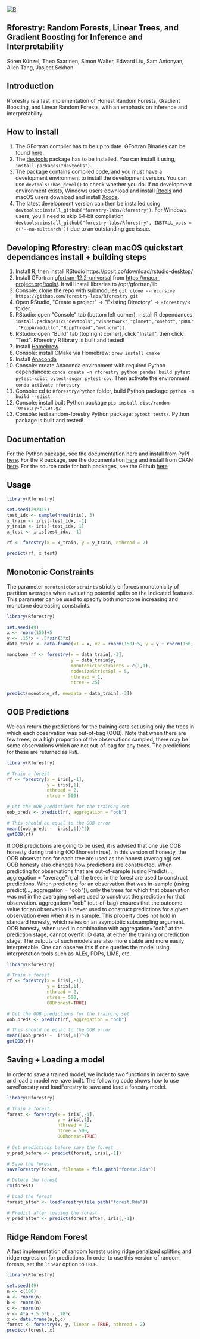[![R](https://github.com/forestry-labs/Rforestry/actions/workflows/R.yaml/badge.svg)](https://github.com/forestry-labs/Rforestry/actions/workflows/R.yaml)

## Rforestry: Random Forests, Linear Trees, and Gradient Boosting for Inference and Interpretability

Sören Künzel, Theo Saarinen, Simon Walter, Edward Liu, Sam Antonyan, Allen Tang, Jasjeet Sekhon

## Introduction

Rforestry is a fast implementation of Honest Random Forests, Gradient Boosting, and Linear Random Forests, with an emphasis on inference and interpretability. 

## How to install
1. The GFortran compiler has to be up to date. GFortran Binaries can be found [here](https://gcc.gnu.org/wiki/GFortranBinaries).
2. The [devtools](https://github.com/r-lib/devtools) package has to be installed. You can install it using,  `install.packages("devtools")`.
3. The package contains compiled code, and you must have a development environment to install the development version. You can use `devtools::has_devel()` to check whether you do. If no development environment exists, Windows users download and install [Rtools](https://cran.r-project.org/bin/windows/Rtools/) and macOS users download and install [Xcode](https://apps.apple.com/us/app/xcode/id497799835).
4. The latest development version can then be installed using
`devtools::install_github("forestry-labs/Rforestry")`. For Windows users, you'll need to skip 64-bit compilation `devtools::install_github("forestry-labs/Rforestry", INSTALL_opts = c('--no-multiarch'))` due to an outstanding gcc issue.

## Developing Rforestry: clean macOS quickstart dependances install + building steps
1. Install R, then install RStudio https://posit.co/download/rstudio-desktop/
2. Install GFortran [gfortran-12.2-universal](https://mac.r-project.org/tools/gfortran-12.2-universal.pkg) from https://mac.r-project.org/tools/. It will install libraries to /opt/gfortran/lib
3. Console: clone the repo with submodules `git clone --recursive https://github.com/forestry-labs/Rforestry.git`
4. Open RStudio, "Create a project" -> "Existing Directory" -> `Rforestry/R` folder.
5. RStudio: open "Console" tab (bottom left corner), install R dependances: `install.packages(c("devtools","visNetwork","glmnet","onehot","pROC","RcppArmadillo","RcppThread","mvtnorm"))`.
6. RStudio: open "Build" tab (top right corner), click "Install", then click "Test". Rforestry R library is built and tested!
7. Install [Homebrew](https://brew.sh).
8. Console: install CMake via Homebrew: `brew install cmake`
9. Install [Anaconda](https://docs.continuum.io/free/anaconda/install/mac-os/)
10. Console: create Anaconda environment with required Python dependances: `conda create -n rforestry python pandas build pytest pytest-xdist pytest-sugar pytest-cov`. Then activate the environment: `conda activate rforestry`
11. Console: cd to `Rforestry/Python` folder, build Python package: `python -m build --sdist`
12. Console: install built Python package `pip install dist/random-forestry-*.tar.gz`
13. Console: test random-forestry Python package: `pytest tests/`. Python package is built and tested!

## Documentation

For the Python package, see the documentation [here](https://random-forestry.readthedocs.io/en/latest/) and install from PyPI [here](https://pypi.org/project/random-forestry/). 
For the R package, see the documentation [here](https://forestry-labs.github.io/Rforestry/) and install from CRAN [here](https://cran.r-project.org/web/packages/Rforestry/index.html). 
For the source code for both packages, see the Github [here](https://github.com/forestry-labs/Rforestry)



## Usage

```R
library(Rforestry)

set.seed(292315)
test_idx <- sample(nrow(iris), 3)
x_train <- iris[-test_idx, -1]
y_train <- iris[-test_idx, 1]
x_test <- iris[test_idx, -1]

rf <- forestry(x = x_train, y = y_train, nthread = 2)

predict(rf, x_test)
```
## Monotonic Constraints

The parameter `monotonicConstraints` strictly enforces monotonicity of partition 
averages when evaluating potential splits on the indicated features.
This parameter can be used to specify both monotone increasing and monotone 
decreasing constraints.

```R
library(Rforestry)

set.seed(49)
x <- rnorm(150)+5
y <- .15*x + .5*sin(3*x)
data_train <- data.frame(x1 = x, x2 = rnorm(150)+5, y = y + rnorm(150, sd = .4))

monotone_rf <- forestry(x = data_train[,-3],
                        y = data_train$y,
                        monotonicConstraints = c(1,1),
                        nodesizeStrictSpl = 5,
                        nthread = 1,
                        ntree = 25)
                        
predict(monotone_rf, newdata = data_train[,-3])
```


## OOB Predictions

We can return the predictions for the training data set using only the trees in
which each observation was out-of-bag (OOB). Note that when there are few trees, or a
high proportion of the observations sampled, there may be some observations
which are not out-of-bag for any trees. The predictions for these are returned as `NaN`.


```R
library(Rforestry)

# Train a forest
rf <- forestry(x = iris[,-1],
               y = iris[,1],
               nthread = 2,
               ntree = 500)

# Get the OOB predictions for the training set
oob_preds <- predict(rf, aggregation = "oob")

# This should be equal to the OOB error
mean((oob_preds -  iris[,1])^2)
getOOB(rf)
```

If OOB predictions are going to be used, it is advised that one use OOB honesty during
training (OOBhonest=true). In this version of honesty, the OOB observations for each tree
are used as the honest (averaging) set. OOB honesty also changes how predictions
are constructed. When predicting for observations that are out-of-sample
(using Predict(..., aggregation = "average")), all the trees in the forest
are used to construct predictions. When predicting for an observation that was in-sample (using
predict(..., aggregation = "oob")), only the trees for which that observation
was not in the averaging set are used to construct the prediction for that observation.
aggregation="oob" (out-of-bag) ensures that the outcome value for an observation
is never used to construct predictions for a given observation even when it is in sample.
This property does not hold in standard honesty, which relies on an asymptotic subsampling argument.
OOB honesty, when used in combination with aggregation="oob" at the prediction stage, cannot overfit IID data, 
at either the training or prediction stage. The outputs of such models are also more stable and more easily
interpretable. One can observe this if one queries the model using interpretation tools such as
ALEs, PDPs, LIME, etc.

```R
library(Rforestry)

# Train a forest
rf <- forestry(x = iris[,-1],
               y = iris[,1],
               nthread = 2,
               ntree = 500,
               OOBhonest=TRUE)

# Get the OOB predictions for the training set
oob_preds <- predict(rf, aggregation = "oob")

# This should be equal to the OOB error
mean((oob_preds -  iris[,1])^2)
getOOB(rf)
```

## Saving + Loading a model

In order to save a trained model, we include two functions in order to save and load
a model we have built.
The following code shows how to use saveForestry and loadForestry to save and load
a forestry model.

```R
library(Rforestry)

# Train a forest
forest <- forestry(x = iris[,-1],
                   y = iris[,1],
                   nthread = 2,
                   ntree = 500,
                   OOBhonest=TRUE)
               
# Get predictions before save the forest
y_pred_before <- predict(forest, iris[,-1])

# Save the forest
saveForestry(forest, filename = file.path("forest.Rda"))

# Delete the forest
rm(forest)

# Load the forest
forest_after <- loadForestry(file.path("forest.Rda"))

# Predict after loading the forest
y_pred_after <- predict(forest_after, iris[,-1])

```


## Ridge Random Forest

A fast implementation of random forests using ridge penalized splitting and 
ridge regression for predictions. 
In order to use this version of random forests, set the `linear` option to `TRUE`.

```R
library(Rforestry)

set.seed(49)
n <- c(100)
a <- rnorm(n)
b <- rnorm(n)
c <- rnorm(n)
y <- 4*a + 5.5*b - .78*c
x <- data.frame(a,b,c)
forest <- forestry(x, y, linear = TRUE, nthread = 2)
predict(forest, x)
```


